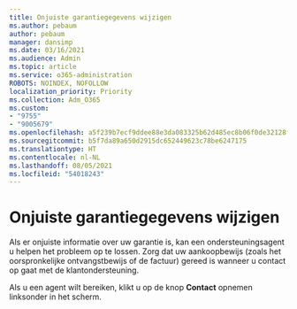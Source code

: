 ```yaml
---
title: Onjuiste garantiegegevens wijzigen
ms.author: pebaum
author: pebaum
manager: dansimp
ms.date: 03/16/2021
ms.audience: Admin
ms.topic: article
ms.service: o365-administration
ROBOTS: NOINDEX, NOFOLLOW
localization_priority: Priority
ms.collection: Adm_O365
ms.custom:
- "9755"
- "9005679"
ms.openlocfilehash: a5f239b7ecf9ddee88e3da083325b62d485ec8b06f0de32128fc6a750044af36
ms.sourcegitcommit: b5f7da89a650d2915dc652449623c78be6247175
ms.translationtype: HT
ms.contentlocale: nl-NL
ms.lasthandoff: 08/05/2021
ms.locfileid: "54018243"
---
```

# <a name="change-incorrect-warranty-information"></a>Onjuiste garantiegegevens wijzigen

Als er onjuiste informatie over uw garantie is, kan een ondersteuningsagent u helpen het probleem op te lossen. Zorg dat uw aankoopbewijs (zoals het oorspronkelijke ontvangstbewijs of de factuur) gereed is wanneer u contact op gaat met de klantondersteuning.

Als u een agent wilt bereiken, klikt u op de knop **Contact** opnemen linksonder in het scherm.